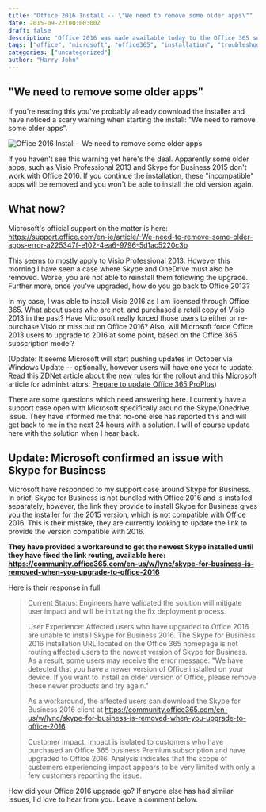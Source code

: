 ```yaml
---
title: "Office 2016 Install -- \"We need to remove some older apps\""
date: 2015-09-22T00:00:00Z
draft: false
description: "Office 2016 was made available today to the Office 365 subscribers running on PC -- it has been available to Mac users since July. However the installation might not go as smoothly as you would expect, especially if you have some older non-365 Office type applications installed."
tags: ["office", "microsoft", "office365", "installation", "troubleshooting"]
categories: ["uncategorized"]
author: "Harry John"
---
```


## "We need to remove some older apps"

If you're reading this you've probably already download the installer and have noticed a scary warning when starting the install: "We need to remove some older apps".

![Office 2016 Install - We need to remove some older apps](/images/Office-2016-Remove-Some-Older-Apps-300x234.png)

If you haven't see this warning yet here's the deal. Apparently some older apps, such as Visio Professional 2013 and Skype for Business 2015 don't work with Office 2016. If you continue the installation, these "incompatible" apps will be removed and you won't be able to install the old version again.

## What now?

Microsoft's official support on the matter is here: https://support.office.com/en-ie/article/-We-need-to-remove-some-older-apps-error-a225347f-e102-4ea6-9796-5d1ac5220c3b

This seems to mostly apply to Visio Professional 2013. However this morning I have seen a case where Skype and OneDrive must also be removed. Worse, you are not able to reinstall them following the upgrade. Further more, once you've upgraded, how do you go back to Office 2013?

In my case, I was able to install Visio 2016 as I am licensed through Office 365. What about users who are not, and purchased a retail copy of Visio 2013 in the past? Have Microsoft really forced those users to either or re-purchase Visio or miss out on Office 2016? Also, will Microsoft force Office 2013 users to upgrade to 2016 at some point, based on the Office 365 subscription model?

(Update: It seems Microsoft will start pushing updates in October via Windows Update -- optionally, however users will have one year to update. Read this ZDNet article about [the new rules for the rollout](http://www.zdnet.com/article/microsofts-office-2016-the-new-rules-for-the-rollout-starting-september-22/) and this Microsoft article for administrators: [Prepare to update Office 365 ProPlus](https://technet.microsoft.com/en-us/library/mt422981.aspx))

There are some questions which need answering here. I currently have a support case open with Microsoft specifically around the Skype/Onedrive issue. They have informed me that no-one else has reported this and will get back to me in the next 24 hours with a solution. I will of course update here with the solution when I hear back.

## Update: Microsoft confirmed an issue with Skype for Business

Microsoft have responded to my support case around Skype for Business. In brief, Skype for Business is not bundled with Office 2016 and is installed separately, however, the link they provide to install Skype for Business gives you the installer for the 2015 version, which is not compatible with Office 2016. This is their mistake, they are currently looking to update the link to provide the version compatible with 2016.

**They have provided a workaround to get the newest Skype installed until they have fixed the link routing, available here: https://community.office365.com/en-us/w/lync/skype-for-business-is-removed-when-you-upgrade-to-office-2016**

Here is their response in full:

> Current Status: Engineers have validated the solution will mitigate user impact and will be initiating the fix deployment process.
>
> User Experience: Affected users who have upgraded to Office 2016 are unable to install Skype for Business 2016. The Skype for Business 2016 installation URL located on the Office 365 homepage is not routing affected users to the newest version of Skype for Business. As a result, some users may receive the error message: "We have detected that you have a newer version of Office installed on your device. If you want to install an older version of Office, please remove these newer products and try again."
>
> As a workaround, the affected users can download the Skype for Business 2016 client at https://community.office365.com/en-us/w/lync/skype-for-business-is-removed-when-you-upgrade-to-office-2016
>
> Customer Impact: Impact is isolated to customers who have purchased an Office 365 business Premium subscription and have upgraded to Office 2016. Analysis indicates that the scope of customers experiencing impact appears to be very limited with only a few customers reporting the issue.

How did your Office 2016 upgrade go? If anyone else has had similar issues, I'd love to hear from you. Leave a comment below. 
